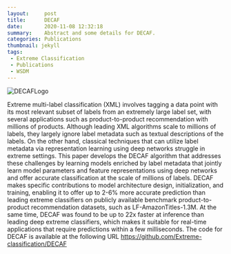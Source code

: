 ```yaml
---
layout:     post
title:      DECAF
date:       2020-11-08 12:32:18
summary:    Abstract and some details for DECAF.
categories: Publications
thumbnail: jekyll
tags:
 - Extreme Classification
 - Publications
 - WSDM
---
```



![DECAFLogo](https://i.postimg.cc/j56bjJpZ/DECAFLogo.png)

Extreme multi-label classification (XML) involves tagging a data point with its most relevant subset of labels from an extremely large label set, with several applications such as product-to-product recommendation with millions of products. Although leading XML algorithms scale to millions of labels, they largely ignore label metadata such as textual descriptions of the labels. On the other hand, classical techniques that can utilize label metadata via representation learning using deep networks struggle in extreme settings. This paper develops the DECAF algorithm that addresses these challenges by learning models enriched by label metadata that jointly learn model parameters and feature representations using deep networks and offer accurate classification at the scale of millions of labels. DECAF makes specific contributions to model architecture design, initialization, and training, enabling it to offer up to 2-6% more accurate prediction than leading extreme classifiers on publicly available benchmark product-to-product recommendation datasets, such as LF-AmazonTitles-1.3M. At the same time, DECAF was found to be up to 22x faster at inference than leading deep extreme classifiers, which makes it suitable for real-time applications that require predictions within a few milliseconds. The code for DECAF is available at the following URL https://github.com/Extreme-classification/DECAF